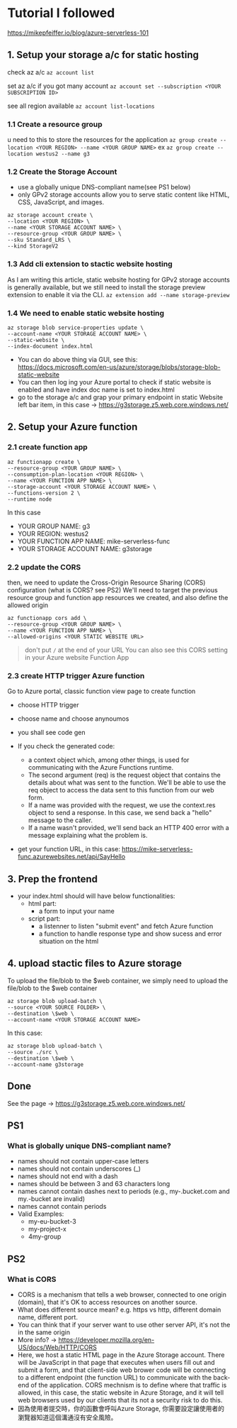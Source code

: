 # Tutorial I followed
https://mikepfeiffer.io/blog/azure-serverless-101

## 1. Setup your storage a/c for static hosting
check az a/c
`az account list`

set az a/c if you got many account
`az account set --subscription <YOUR SUBSCRIPTION ID>`

see all region available
`az account list-locations`

### 1.1 Create a resource group
u need to this to store the resources for the application
`az group create --location <YOUR REGION> --name <YOUR GROUP NAME>`
ex
`az group create --location westus2 --name g3`

### 1.2 Create the Storage Account
- use a globally unique DNS-compliant name(see PS1 below)
- only GPv2 storage accounts allow you to serve static content like HTML, CSS, JavaScript, and images.
```
az storage account create \
--location <YOUR REGION> \
--name <YOUR STORAGE ACCOUNT NAME> \
--resource-group <YOUR GROUP NAME> \
--sku Standard_LRS \
--kind StorageV2
```

### 1.3 Add cli extension to stactic website hosting
As I am writing this article, static website hosting for GPv2 storage accounts is generally available, but we still need to install the storage preview extension to enable it via the CLI.
`az extension add --name storage-preview`

### 1.4 We need to enable static website hosting
```
az storage blob service-properties update \
--account-name <YOUR STORAGE ACCOUNT NAME> \
--static-website \
--index-document index.html
```

- You can do above thing via GUI, see this: https://docs.microsoft.com/en-us/azure/storage/blobs/storage-blob-static-website
- You can then log ing your Azure portal to check if static website is enabled and have index doc name is set to index.html
- go to the storage a/c and grap your primary endpoint in static Website left bar item, in this case -> https://g3storage.z5.web.core.windows.net/


## 2. Setup your Azure function

### 2.1 create function app
```
az functionapp create \
--resource-group <YOUR GROUP NAME> \
--consumption-plan-location <YOUR REGION> \
--name <YOUR FUNCTION APP NAME> \
--storage-account <YOUR STORAGE ACCOUNT NAME> \
--functions-version 2 \
--runtime node
```
In this case
- YOUR GROUP NAME: g3
- YOUR REGION: westus2
- YOUR FUNCTION APP NAME: mike-serverless-func
- YOUR STORAGE ACCOUNT NAME: g3storage

### 2.2 update the CORS
then, we need to update the Cross-Origin Resource Sharing (CORS) configuration (what is CORS? see PS2)
We'll need to target the previous resource group and function app resources we created, and also define the allowed origin
```
az functionapp cors add \
--resource-group <YOUR GROUP NAME> \
--name <YOUR FUNCTION APP NAME> \
--allowed-origins <YOUR STATIC WEBSITE URL>
```
> don't put `/` at the end of your URL
You can also see this CORS setting in your Azure website Function App


### 2.3 create HTTP trigger Azure function
Go to Azure portal, classic function view page to create function
- choose HTTP trigger
- choose name and choose anynoumos
- you shall see code gen
- If you check the generated code:
  - a context object which, among other things, is used for communicating with the Azure Functions runtime.
  - The second argument (req) is the request object that contains the details about what was sent to the function. We'll be able to use the req object to access the data sent to this function from our web form.
  - If a name was provided with the request, we use the context.res object to send a response. In this case, we send back a "hello" message to the caller.
  - If a name wasn't provided, we'll send back an HTTP 400 error with a message explaining what the problem is.

- get your function URL, in this case: https://mike-serverless-func.azurewebsites.net/api/SayHello

## 3. Prep the frontend
- your index.html should will have below functionalities:
  - html part:
    - a form to input your name
  - script part:
    - a listenner to listen "submit event" and fetch Azure function
    - a function to handle response type and show sucess and error situation on the html

 ## 4. upload stactic files to Azure storage
 To upload the file/blob to the $web container, we simply need to upload the file/blob to the $web container
 ```
az storage blob upload-batch \
--source <YOUR SOURCE FOLDER> \
--destination \$web \
--account-name <YOUR STORAGE ACCOUNT NAME>
 ```

In this case:
```
az storage blob upload-batch \
--source ./src \
--destination \$web \
--account-name g3storage
```

## Done

See the page -> https://g3storage.z5.web.core.windows.net/


## PS1
### What is globally unique DNS-compliant name?
- names should not contain upper-case letters
- names should not contain underscores (_)
- names should not end with a dash
- names should be between 3 and 63 characters long
- names cannot contain dashes next to periods (e.g., my-.bucket.com and my.-bucket are invalid)
- names cannot contain periods
- Valid Examples:
  - my-eu-bucket-3
  - my-project-x
  - 4my-group

## PS2
### What is CORS
- CORS is a mechanism that tells a web browser, connected to one origin (domain), that it's OK to access resources on another source.
- What does different source mean? e.g. https vs http, different domain name, different port.
- You can think that if your server want to use other server API, it's not the in the same origin
- More info? -> https://developer.mozilla.org/en-US/docs/Web/HTTP/CORS
- Here, we host a static HTML page in the Azure Storage account. There will be JavaScript in that page that executes when users fill out and submit a form, and that client-side web brower code will be connecting to a different endpoint (the function URL) to communicate with the back-end of the application. CORS mechnism is to define where that traffic is allowed, in this case, the static website in Azure Storage, and it will tell web browsers used by our clients that its not a security risk to do this.
- 因為使用者提交時，你的函數會呼叫Azure Storage, 你需要設定讓使用者的瀏覽器知道這個溝通沒有安全風險。
